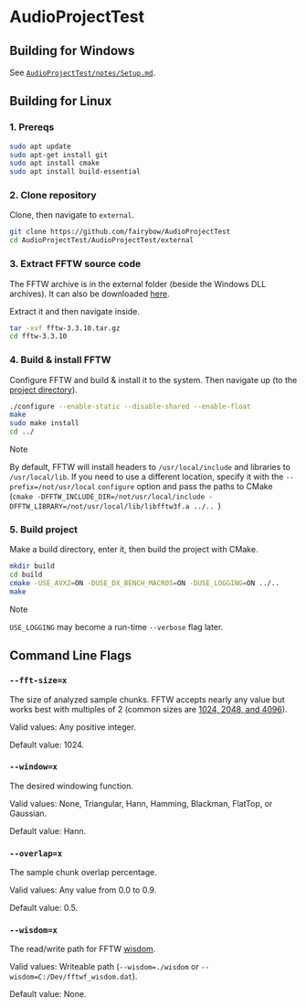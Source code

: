 # AudioProjectTest

## Building for Windows

See [`AudioProjectTest/notes/Setup.md`](AudioProjectTest/notes/Setup.md).

## Building for Linux

### 1. Prereqs

```bash
sudo apt update
sudo apt-get install git
sudo apt install cmake
sudo apt install build-essential
```

### 2. Clone repository

Clone, then navigate to `external`.

```bash
git clone https://github.com/fairybow/AudioProjectTest
cd AudioProjectTest/AudioProjectTest/external
```

### 3. Extract FFTW source code

The FFTW archive is in the external folder (beside the Windows DLL archives). It can also be downloaded [here](https://www.fftw.org/download.html).

Extract it and then navigate inside.

```bash
tar -xvf fftw-3.3.10.tar.gz
cd fftw-3.3.10
```

### 4. Build & install FFTW

Configure FFTW and build & install it to the system. Then navigate up (to the [project directory](AudioProjectTest)).

```bash
./configure --enable-static --disable-shared --enable-float
make
sudo make install
cd ../
```

> [!NOTE]
> By default, FFTW will install headers to `/usr/local/include` and libraries to `/usr/local/lib`. If you need to use a different location, specify it with the `--prefix=/not/usr/local` `configure` option and pass the paths to CMake (`cmake -DFFTW_INCLUDE_DIR=/not/usr/local/include -DFFTW_LIBRARY=/not/usr/local/lib/libfftw3f.a ../..
`)

### 5. Build project

Make a build directory, enter it, then build the project with CMake.

```bash
mkdir build
cd build
cmake -USE_AVX2=ON -DUSE_DX_BENCH_MACROS=ON -DUSE_LOGGING=ON ../..
make
```

> [!NOTE]
> `USE_LOGGING` may become a run-time `--verbose` flag later.

## Command Line Flags

### `--fft-size=x`

The size of analyzed sample chunks. FFTW accepts nearly any value but works best with multiples of 2 (common sizes are [1024, 2048, and 4096](https://dobrian.github.io/cmp/topics/fourier-transform/1.getting-to-the-frequency-domain-theory.html)).

Valid values: Any positive integer.

Default value: 1024.

### `--window=x`

The desired windowing function.

Valid values: None, Triangular, Hann, Hamming, Blackman, FlatTop, or Gaussian.

Default value: Hann.

### `--overlap=x`

The sample chunk overlap percentage.

Valid values: Any value from 0.0 to 0.9.

Default value: 0.5.

### `--wisdom=x`

The read/write path for FFTW [wisdom](https://fftw.org/fftw3_doc/Words-of-Wisdom_002dSaving-Plans.html).

Valid values: Writeable path (`--wisdom=./wisdom` or `--wisdom=C:/Dev/fftwf_wisdom.dat`).

Default value: None.

